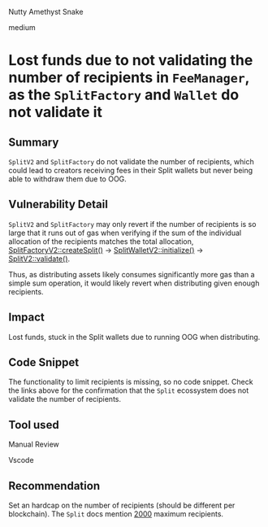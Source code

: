 Nutty Amethyst Snake

medium

# Lost funds due to not validating the number of recipients in `FeeManager`, as the `SplitFactory` and `Wallet` do not validate it

## Summary

`SplitV2` and `SplitFactory` do not validate the number of recipients, which could lead to creators receiving fees in their Split wallets but never being able to withdraw them due to OOG.

## Vulnerability Detail

`SplitV2` and `SplitFactory` may only revert if the number of recipients is so large that it runs out of gas when verifying if the sum of the individual allocation of the recipients matches the total allocation, [SplitFactoryV2::createSplit()](https://github.com/0xSplits/splits-contracts-monorepo/blob/ad5974a4bad6a454aa46f01f618ac5bb078d1e28/packages/splits-v2/src/splitters/SplitFactoryV2.sol#L66) -> [SplitWalletV2::initialize()](https://github.com/0xSplits/splits-contracts-monorepo/blob/ad5974a4bad6a454aa46f01f618ac5bb078d1e28/packages/splits-v2/src/splitters/SplitWalletV2.sol#L72) -> [SplitV2::validate()](https://github.com/0xSplits/splits-contracts-monorepo/blob/ad5974a4bad6a454aa46f01f618ac5bb078d1e28/packages/splits-v2/src/libraries/SplitV2.sol#L59-L61).

Thus, as distributing assets likely consumes significantly more gas than a simple sum operation, it would likely revert when distributing given enough recipients.

## Impact

Lost funds, stuck in the Split wallets due to running OOG when distributing.

## Code Snippet

The functionality to limit recipients is missing, so no code snippet. Check the links above for the confirmation that the `Split` ecossystem does not validate the number of recipients.

## Tool used

Manual Review

Vscode

## Recommendation

Set an hardcap on the number of recipients (should be different per blockchain). The `Split` docs mention [2000](https://splits.org/help/split-contract/) maximum recipients.
